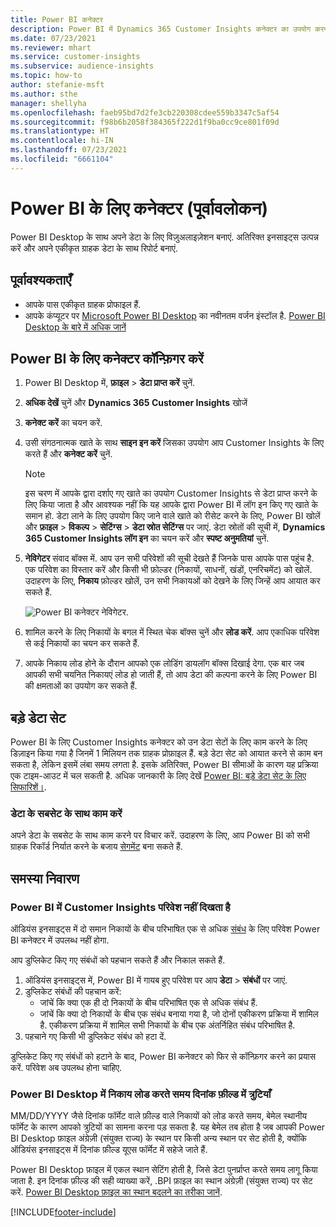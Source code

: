 ```yaml
---
title: Power BI कनेक्टर
description: Power BI में Dynamics 365 Customer Insights कनेक्टर का उपयोग करना सीखें.
ms.date: 07/23/2021
ms.reviewer: mhart
ms.service: customer-insights
ms.subservice: audience-insights
ms.topic: how-to
author: stefanie-msft
ms.author: sthe
manager: shellyha
ms.openlocfilehash: faeb95bd7d2fe3cb220308cdee559b3347c5af54
ms.sourcegitcommit: f98b6b2058f384365f222d1f9ba0cc9ce801f09d
ms.translationtype: HT
ms.contentlocale: hi-IN
ms.lasthandoff: 07/23/2021
ms.locfileid: "6661104"
---
```

# <a name="connector-for-power-bi-preview"></a>Power BI के लिए कनेक्टर (पूर्वावलोकन)

Power BI Desktop के साथ अपने डेटा के लिए विज़ुअलाइज़ेशन बनाएं. अतिरिक्त इनसाइट्स उत्पन्न करें और अपने एकीकृत ग्राहक डेटा के साथ रिपोर्ट बनाएं.

## <a name="prerequisites"></a>पूर्वावश्यकताएँ

- आपके पास एकीकृत ग्राहक प्रोफाइल हैं.
- आपके कंप्यूटर पर [Microsoft Power BI Desktop](https://powerbi.microsoft.com/desktop/) का नवीनतम वर्जन इंस्टॉल है. [Power BI Desktop के बारे में अधिक जानें](/power-bi/desktop-what-is-desktop)

## <a name="configure-the-connector-for-power-bi"></a>Power BI के लिए कनेक्टर कॉन्फ़िगर करें

1. Power BI Desktop में, **फ़ाइल** > **डेटा प्राप्त करें** चुनें.

1. **अधिक देखें** चुनें और **Dynamics 365 Customer Insights** खोजें

1. **कनेक्ट करें** का चयन करें.

1. उसी संगठनात्मक खाते के साथ **साइन इन करें** जिसका उपयोग आप Customer Insights के लिए करते हैं और **कनेक्ट करें** चुनें.
   > [!NOTE]
   > इस चरण में आपके द्वारा दर्शाए गए खाते का उपयोग Customer Insights से डेटा प्राप्त करने के लिए किया जाता है और आवश्यक नहीं कि यह आपके द्वारा Power BI में लॉग इन किए गए खाते के समान हो. डेटा लाने के लिए उपयोग किए जाने वाले खाते को रीसेट करने के लिए, Power BI खोलें और **फ़ाइल** > **विकल्प** > **सेटिंग्स** > **डेटा स्रोत सेटिंग्स** पर जाएं. डेटा स्रोतों की सूची में, **Dynamics 365 Customer Insights लॉग इन** का चयन करें और **स्पष्ट अनुमतियां** चुनें.  

1. **नेविगेटर** संवाद बॉक्स में. आप उन सभी परिवेशों की सूची देखते हैं जिनके पास आपके पास पहुंच है. एक परिवेश का विस्तार करें और किसी भी फ़ोल्डर (निकायों, साधनों, खंडों, एनरिचमेंट) को खोलें. उदाहरण के लिए, **निकाय** फ़ोल्डर खोलें, उन सभी निकायओं को देखने के लिए जिन्हें आप आयात कर सकते हैं.

   ![Power BI कनेक्टर नेविगेटर.](media/power-bi-navigator.png "Power BI कनेक्टर नेविगेटर")

1. शामिल करने के लिए निकायों के बगल में स्थित चेक बॉक्स चुनें और **लोड करें**. आप एकाधिक परिवेश से कई निकायों का चयन कर सकते हैं.

1. आपके निकाय लोड होने के दौरान आपको एक लोडिंग डायलॉग बॉक्स दिखाई देगा. एक बार जब आपकी सभी चयनित निकायएं लोड हो जाती हैं, तो आप डेटा की कल्पना करने के लिए Power BI की क्षमताओं का उपयोग कर सकते हैं.

## <a name="large-data-sets"></a>बड़े डेटा सेट

Power BI के लिए Customer Insights कनेक्टर को उन डेटा सेटों के लिए काम करने के लिए डिज़ाइन किया गया है जिनमें 1 मिलियन तक ग्राहक प्रोफ़ाइल हैं. बड़े डेटा सेट को आयात करने से काम बन सकता है, लेकिन इसमें लंबा समय लगता है. इसके अतिरिक्त, Power BI सीमाओं के कारण यह प्रक्रिया एक टाइम-आउट में चल सकती है. अधिक जानकारी के लिए देखें [Power BI: बड़े डेटा सेट के लिए सिफारिशें।](/power-bi/admin/service-premium-what-is#large-datasets). 

### <a name="work-with-a-subset-of-data"></a>डेटा के सबसेट के साथ काम करें

अपने डेटा के सबसेट के साथ काम करने पर विचार करें. उदाहरण के लिए, आप Power BI को सभी ग्राहक रिकॉर्ड निर्यात करने के बजाय [सेगमेंट](segments.md) बना सकते हैं.

## <a name="troubleshooting"></a>समस्या निवारण

### <a name="customer-insights-environment-doesnt-show-in-power-bi"></a>Power BI में Customer Insights परिवेश नहीं दिखता है

ऑडियंस इनसाइट्स में दो समान निकायों के बीच परिभाषित एक से अधिक [संबंध](relationships.md) के लिए परिवेश Power BI कनेक्टर में उपलब्ध नहीं होगा.

आप डुप्लिकेट किए गए संबंधों को पहचान सकते हैं और निकाल सकते हैं.

1. ऑडियंस इनसाइट्स में, Power BI में गायब हुए परिवेश पर आप **डेटा** > **संबंधों** पर जाएं.
2. डुप्लिकेट संबंधों की पहचान करें:
   - जांचें कि क्या एक ही दो निकायों के बीच परिभाषित एक से अधिक संबंध हैं.
   - जांचें कि क्या दो निकायों के बीच एक संबंध बनाया गया है, जो दोनों एकीकरण प्रक्रिया में शामिल है. एकीकरण प्रक्रिया में शामिल सभी निकायों के बीच एक अंतर्निहित संबंध परिभाषित है.
3. पहचाने गए किसी भी डुप्लिकेट संबंध को हटा दें.

डुप्लिकेट किए गए संबंधों को हटाने के बाद, Power BI कनेक्टर को फिर से कॉन्फ़िगर करने का प्रयास करें. परिवेश अब उपलब्ध होना चाहिए.

### <a name="errors-on-date-fields-when-loading-entities-in-power-bi-desktop"></a>Power BI Desktop में निकाय लोड करते समय दिनांक फ़ील्ड में त्रुटियाँ

MM/DD/YYYY जैसे दिनांक फॉर्मेट वाले फ़ील्ड वाले निकायों को लोड करते समय, बेमेल स्थानीय फॉर्मेट के कारण आपको त्रुटियों का सामना करना पड़ सकता है. यह बेमेल तब होता है जब आपकी Power BI Desktop फ़ाइल अंग्रेज़ी (संयुक्त राज्य) के स्थान पर किसी अन्य स्थान पर सेट होती है, क्योंकि ऑडियंस इनसाइट्स में दिनांक फ़ील्ड यूएस फॉर्मेट में सहेजे जाते हैं.

Power BI Desktop फ़ाइल में एकल स्थान सेटिंग होती है, जिसे डेटा पुनर्प्राप्त करते समय लागू किया जाता है. इन दिनांक फ़ील्ड की सही व्याख्या करें, .BPI फ़ाइल का स्थान अंग्रेज़ी (संयुक्त राज्य) पर सेट करें. [Power BI Desktop फ़ाइल का स्थान बदलने का तरीका जानें](/power-bi/fundamentals/supported-languages-countries-regions.md#choose-the-locale-for-importing-data-into-power-bi-desktop).

[!INCLUDE[footer-include](../includes/footer-banner.md)]
